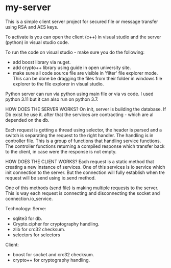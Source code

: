 # my-server

This is a simple client server project for secured file or message transfer using RSA and AES keys.

To activate is you can open the client (c++) in visual studio 
and the server (python) in visual studio code.

To run the code on visual studio - make sure you do the following:
- add boost library via nuget.
- add crypto++ library using guide in open university site.
- make sure all code source file are visible in 'filter' file explorer mode. 
This can be done be dragging the files from their folder in windows file explorer to the file explorer in visual studio.

Python server can run via python using main file or via vs code. I used python 3.11 but it can also run on python 3.7.

HOW DOES THE SERVER WORKS?
On init, server is building the database. If Db exist he use it. 
after that the services are contracting - which are al depended on the db.

Each request is getting a thread using selector, the header is parsed and a switch is separating the request to the right handler.
The handling is in controller file. This is a group of functions that handling service functions. 
The controller functions returning a compiled response which transfer back to the client, in case were the response is not empty.

HOW DOES THE CLIENT WORKS?
Each request is a static method that creating a new instance of services. 
One of this services is io service which init connection to the server. 
But the connection will fully establish when tre request will be send using io.send method.

One of this methods (send file) is making multiple requests to the server. This is way each request is connecting and disconnecting the socket and connection.io_service.

Technology:
Serve:
- sqlite3 for db.
- Crypto.cipher for cryptography handling.
- zlib for crc32 checksum.
- selectors for selectors

Client:
- boost for socket and crc32 checksum.
- crypto++ for cryptography handling.



